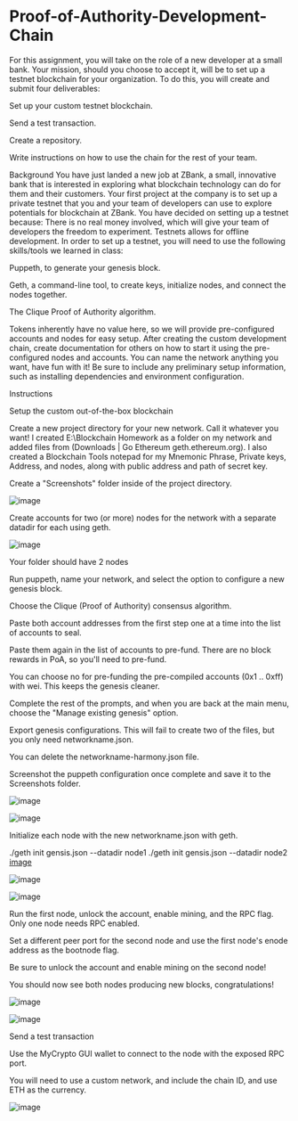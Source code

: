 # Proof-of-Authority-Development-Chain

For this assignment, you will take on the role of a new developer at a small bank.
Your mission, should you choose to accept it, will be to set up a testnet blockchain for your organization.
To do this, you will create and submit four deliverables:


Set up your custom testnet blockchain.


Send a test transaction.


Create a repository.


Write instructions on how to use the chain for the rest of your team.



Background
You have just landed a new job at ZBank, a small, innovative bank that is interested in exploring what
blockchain technology can do for them and their customers.
Your first project at the company is to set up a private testnet that you and your team of developers
can use to explore potentials for blockchain at ZBank.
You have decided on setting up a testnet because:
There is no real money involved, which will give your team of developers the freedom to experiment.
Testnets allows for offline development.
In order to set up a testnet, you will need to use the following skills/tools we learned in class:


Puppeth, to generate your genesis block.


Geth, a command-line tool, to create keys, initialize nodes, and connect the nodes together.


The Clique Proof of Authority algorithm.


Tokens inherently have no value here, so we will provide pre-configured accounts and nodes for easy setup.
After creating the custom development chain, create documentation for others on how to start it using the pre-configured
nodes and accounts. You can name the network anything you want, have fun with it!
Be sure to include any preliminary setup information, such as installing dependencies and environment configuration.

Instructions

Setup the custom out-of-the-box blockchain 


Create a new project directory for your new network. Call it whatever you want!
I created E:\Blockchain Homework as a folder on my network and added files from (Downloads | Go Ethereum
geth.ethereum.org). I also created a Blockchain Tools notepad for my Mnemonic Phrase, Private keys, Address, and nodes, along with public address and path of secret key. 


Create a "Screenshots" folder inside of the project directory.

![image](https://user-images.githubusercontent.com/69773959/108016106-ff2cbc00-6fce-11eb-8c23-1ee738422254.png)

Create accounts for two (or more) nodes for the network with a separate datadir for each using geth.

![image](https://user-images.githubusercontent.com/69773959/108016575-2041dc80-6fd0-11eb-9d35-a68ba0956b3b.png)

Your folder should have 2 nodes 

Run puppeth, name your network, and select the option to configure a new genesis block.


Choose the Clique (Proof of Authority) consensus algorithm.


Paste both account addresses from the first step one at a time into the list of accounts to seal.


Paste them again in the list of accounts to pre-fund. There are no block rewards in PoA, so you'll need to pre-fund.


You can choose no for pre-funding the pre-compiled accounts (0x1 .. 0xff) with wei. This keeps the genesis cleaner.


Complete the rest of the prompts, and when you are back at the main menu, choose the "Manage existing genesis" option.


Export genesis configurations. This will fail to create two of the files, but you only need networkname.json.


You can delete the networkname-harmony.json file.


Screenshot the puppeth configuration once complete and save it to the Screenshots folder.

![image](https://user-images.githubusercontent.com/69773959/108016741-7b73cf00-6fd0-11eb-8893-15b7106fc3b0.png)

![image](https://user-images.githubusercontent.com/69773959/108016783-8a5a8180-6fd0-11eb-873e-142d46eb2aa4.png)



Initialize each node with the new networkname.json with geth.

./geth init gensis.json --datadir node1
./geth init gensis.json --datadir node2
[image](https://user-images.githubusercontent.com/69773959/108016796-93e3e980-6fd0-11eb-92e5-9710c70bb62c.png)

![image](https://user-images.githubusercontent.com/69773959/108016816-9a726100-6fd0-11eb-8ed5-03d0bbd0aa8c.png)

![image](https://user-images.githubusercontent.com/69773959/108016825-a65e2300-6fd0-11eb-9097-26598415aaac.png)


Run the first node, unlock the account, enable mining, and the RPC flag. Only one node needs RPC enabled.


Set a different peer port for the second node and use the first node's enode address as the bootnode flag.


Be sure to unlock the account and enable mining on the second node!


You should now see both nodes producing new blocks, congratulations!

![image](https://user-images.githubusercontent.com/69773959/107541435-5d4b4080-6b84-11eb-88de-f60b3fdbbc9d.png)

![image](https://user-images.githubusercontent.com/69773959/107541501-6cca8980-6b84-11eb-8937-59ef2ea18fa2.png)


Send a test transaction


Use the MyCrypto GUI wallet to connect to the node with the exposed RPC port.


You will need to use a custom network, and include the chain ID, and use ETH as the currency.

![image](https://user-images.githubusercontent.com/69773959/107470398-9b1a7b80-6b28-11eb-9b4e-bbba5cdb6ced.png)

